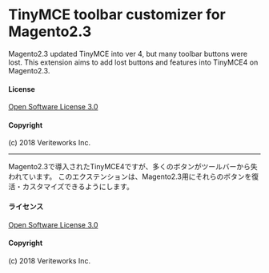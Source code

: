 TinyMCE toolbar customizer for Magento2.3
================
Magento2.3 updated TinyMCE into ver 4, but many toolbar buttons were lost.
This extension aims to add lost buttons and features into TinyMCE4 on Magento2.3.


#### License

[Open Software License 3.0](http://opensource.org/licenses/osl-3.0.php)

#### Copyright

(c) 2018 Veriteworks Inc.

***

Magento2.3で導入されたTinyMCE4ですが、多くのボタンがツールバーから失われています。
このエクステンションは、Magento2.3用にそれらのボタンを復活・カスタマイズできるようにします。

#### ライセンス

[Open Software License 3.0](http://opensource.org/licenses/osl-3.0.php)

#### Copyright

(c) 2018 Veriteworks Inc.